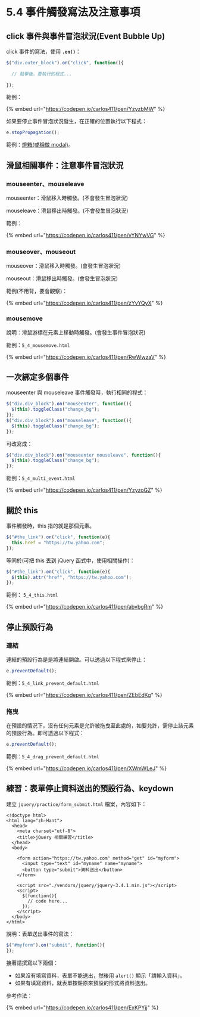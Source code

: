 # 5.4 事件觸發寫法及注意事項

## click 事件與事件冒泡狀況(Event Bubble Up)

click 事件的寫法，使用 **`.on()`**：

```javascript
$("div.outer_block").on("click", function(){
  
  // 點擊後，要執行的程式...
  
});
```

範例：

{% embed url="https://codepen.io/carlos411/pen/YzyzbMW" %}

如果要停止事件冒泡狀況發生，在正確的位置執行以下程式：

```javascript
e.stopPropagation();
```



範例：[燈箱(或稱做 modal)](https://codepen.io/carlos411/pen/xxWMeNd)。



## 滑鼠相關事件：注意事件冒泡狀況

### mouseenter、mouseleave

mouseenter：滑鼠移入時觸發。(不會發生冒泡狀況)

mouseleave：滑鼠移出時觸發。(不會發生冒泡狀況)



範例：

{% embed url="https://codepen.io/carlos411/pen/vYNYwVG" %}



### mouseover、mouseout

mouseover：滑鼠移入時觸發。(會發生冒泡狀況)

mouseout：滑鼠移出時觸發。(會發生冒泡狀況)

範例(不用背，要會觀察)：

{% embed url="https://codepen.io/carlos411/pen/zYvYQyX" %}



### mousemove

說明：滑鼠游標在元素上移動時觸發。(會發生事件冒泡狀況)

範例：`5_4_mousemove.html`

{% embed url="https://codepen.io/carlos411/pen/RwWwzaV" %}



## 一次綁定多個事件

mouseenter 與 mouseleave 事件觸發時，執行相同的程式：

```javascript
$("div.div_block").on("mouseenter", function(){
  $(this).toggleClass("change_bg");
});
$("div.div_block").on("mouseleave", function(){
  $(this).toggleClass("change_bg");
});
```

可改寫成：

```javascript
$("div.div_block").on("mouseenter mouseleave", function(){
  $(this).toggleClass("change_bg");
});
```

範例：`5_4_multi_event.html`

{% embed url="https://codepen.io/carlos411/pen/YzyzoGZ" %}

## 關於 this

事件觸發時，this 指的就是那個元素。

```javascript
$("#the_link").on("click", function(e){
  this.href = "https://tw.yahoo.com";
});
```

等同於(可把 this 丟到 jQuery 函式中，使用相關操作)：

```javascript
$("#the_link").on("click", function(e){
  $(this).attr("href", "https://tw.yahoo.com");
});
```

範例： `5_4_this.html`

{% embed url="https://codepen.io/carlos411/pen/abvbgRm" %}



## 停止預設行為

### 連結

連結的預設行為是是將連結開啟。可以透過以下程式來停止：

```javascript
e.preventDefault();
```

範例：`5_4_link_prevent_default.html`

{% embed url="https://codepen.io/carlos411/pen/ZEbEdKg" %}



### 拖曳

在預設的情況下，沒有任何元素是允許被拖曳至此處的，如要允許，需停止該元素的預設行為。即可透過以下程式：

```javascript
e.preventDefault();
```

範例：`5_4_drag_prevent_default.html`

{% embed url="https://codepen.io/carlos411/pen/XWmWLeJ" %}





## 練習：表單停止資料送出的預設行為、keydown

建立 `jquery/practice/form_submit.html` 檔案，內容如下：

```markup
<!doctype html>
<html lang="zh-Hant">
  <head>
    <meta charset="utf-8">
    <title>jQuery 相關練習</title>
  </head>
  <body>

    <form action="https://tw.yahoo.com" method="get" id="myform">
      <input type="text" id="myname" name="myname">
      <button type="submit">資料送出</button>
    </form>

    <script src="./vendors/jquery/jquery-3.4.1.min.js"></script>
    <script>
      $(function(){
        // code here...
      });
    </script>
  </body>
</html>
```

說明：表單送出事件的寫法：

```javascript
$("#myform").on("submit", function(){
});
```

接著請撰寫以下兩個：

* 如果沒有填寫資料，表單不能送出，然後用 `alert()` 顯示「請輸入資料」。
* 如果有填寫資料，就表單按鈕原來預設的形式將資料送出。





參考作法：

{% embed url="https://codepen.io/carlos411/pen/ExKPYjj" %}

